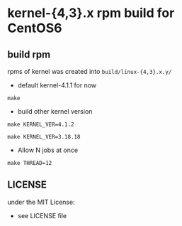 # kernel-{4,3}.x rpm build for CentOS6

## build rpm

rpms of kernel was created into `build/linux-{4,3}.x.y/`

- default kernel-4.1.1 for now

```
make
```

- build other kernel version

```
make KERNEL_VER=4.1.2
```

```
make KERNEL_VER=3.18.18
```

- Allow N jobs at once

```
make THREAD=12
```

## LICENSE
under the MIT License:
- see LICENSE file

